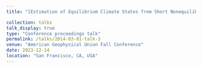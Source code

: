 ```yaml
---
title: "[Estimation of Equilibrium Climate States from Short Nonequilibrium Simulations of 3-D Exoplanet Climate Models](https://agu.confex.com/agu/fm23/meetingapp.cgi/Paper/1271122)"

collection: talks
talk_display: true
type: "Conference proceedings talk"
permalink: /talks/2014-03-01-talk-3
venue: "American Geophysical Union Fall Conference"
date: 2023-12-14
location: "San Francisco, CA, USA"
---
```

